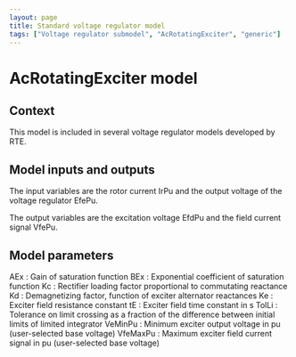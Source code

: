 ```yaml
---
layout: page
title: Standard voltage regulator model
tags: ["Voltage regulator submodel", "AcRotatingExciter", "generic"]
---
```

# AcRotatingExciter model

## Context

This model is included in several voltage regulator models developed by RTE.

## Model inputs and outputs

The input variables are the rotor current IrPu and the output voltage of the voltage regulator EfePu.

The output variables are the excitation voltage EfdPu and the field current signal VfePu.

## Model parameters

AEx : Gain of saturation function
BEx : Exponential coefficient of saturation function
Kc : Rectifier loading factor proportional to commutating reactance
Kd : Demagnetizing factor, function of exciter alternator reactances
Ke : Exciter field resistance constant
tE : Exciter field time constant in s
TolLi : Tolerance on limit crossing as a fraction of the difference between initial limits of limited integrator
VeMinPu : Minimum exciter output voltage in pu (user-selected base voltage)
VfeMaxPu : Maximum exciter field current signal in pu (user-selected base voltage)
